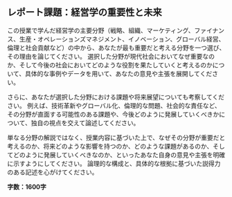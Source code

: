 ## レポート課題：経営学の重要性と未来

この授業で学んだ経営学の主要分野（戦略、組織、マーケティング、ファイナンス、生産・オペレーションズマネジメント、イノベーション、グローバル経営、倫理と社会貢献など）の中から、あなたが最も重要だと考える分野を一つ選び、その理由を論じてください。  選択した分野が現代社会においてなぜ重要なのか、そして今後の社会においてどのような役割を果たしていくと考えるのかについて、具体的な事例やデータを用いて、あなたの意見や主張を展開してください。

さらに、あなたが選択した分野における課題や将来展望についても考察してください。  例えば、技術革新やグローバル化、倫理的な問題、社会的な責任など、その分野が直面する可能性のある課題や、今後どのように発展していくべきかについて、独自の視点を交えて論述してください。

単なる分野の解説ではなく、授業内容に基づいた上で、なぜその分野が重要だと考えるのか、将来どのような影響を持つのか、どのような課題があるのか、そしてどのように発展していくべきなのか、といったあなた自身の意見や主張を明確に示すようにしてください。  論理的な構成と、具体的な根拠に基づいた説得力のある記述を心がけてください。

**字数：1600字**
